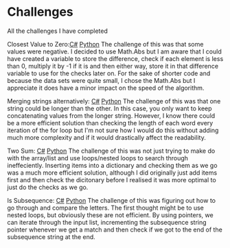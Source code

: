 # Challenges
All the challenges I have completed

Closest Value to Zero:[C#](https://github.com/SmithyACoding/Challenges/blob/3d53138cfe4ceb369f43f98fb79dba85333ad1fe/C%23/ClosestToZero.CS) [Python](https://github.com/SmithyACoding/Challenges/blob/3d53138cfe4ceb369f43f98fb79dba85333ad1fe/Python/ClosestToZero.py)
The challenge of this was that some values were negative. I decided to use Math.Abs but I am aware that I could have created a variable to store the difference, check if each element is less than 0, multiply it by -1 if it is and then either way, store it in that difference variable to use for the checks later on. For the sake of shorter code and because the data sets were quite small, I chose the Math.Abs but I appreciate it does have a minor impact on the speed of the algorithm.

Merging strings alternatively: [C#](https://github.com/SmithyACoding/Challenges/blob/3d53138cfe4ceb369f43f98fb79dba85333ad1fe/C%23/AlternateMergeString.CS) [Python](https://github.com/SmithyACoding/Challenges/blob/3d53138cfe4ceb369f43f98fb79dba85333ad1fe/Python/AlternateMergeString.py)
The challenge of this was that one string could be longer than the other. In this case, you only want to keep concatenating values from the longer string. However, I know there could be a more efficient solution than checking the length of each word every iteration of the for loop but I'm not sure how I would do this without adding much more complexity and if it would drastically affect the readability. 

Two Sum: [C#](https://github.com/SmithyACoding/Challenges/blob/b317dc5ed087dad771acc5551962baccf0da6728/C%23/TwoSum.cs) [Python](https://github.com/SmithyACoding/Challenges/blob/b317dc5ed087dad771acc5551962baccf0da6728/Python/TwoSum.py)
The challenge of this was not just trying to make do with the array/list and use loops/nested loops to search through ineffeciently. Inserting items into a dictionary and checking them as we go was a much more efficient solution, although I did originally just add items first and then check the dicitonary before I realised it was more optimal to just do the checks as we go. 

Is Subsequence: [C#](https://github.com/SmithyACoding/Challenges/blob/0687b41f3d3dc5193937291ea62159677a5065cf/C%23/IsSubsequence.cs) [Python](https://github.com/SmithyACoding/Challenges/blob/0687b41f3d3dc5193937291ea62159677a5065cf/Python/IsSubsequence.py)
The challenge of this was figuring out how to go through and compare the letters. The first thought might be to use nested loops, but obviously these are not efficient. By using pointers, we can iterate through the input list, incrementing the subsequence string pointer whenever we get a match and then check if we got to the end of the subsequence string at the end. 
